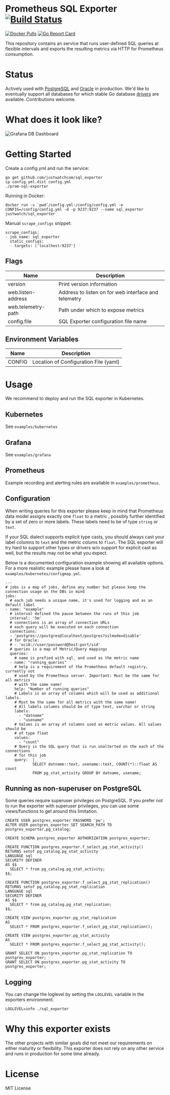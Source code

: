# Prometheus SQL Exporter [![Build Status](https://travis-ci.org/justwatchcom/sql_exporter.svg?branch=master)](https://travis-ci.org/justwatchcom/sql_exporter)

[![Docker Pulls](https://img.shields.io/docker/pulls/justwatch/sql_exporter.svg?maxAge=604800)](https://hub.docker.com/r/justwatch/sql_exporter)
[![Go Report Card](https://goreportcard.com/badge/github.com/justwatchcom/sql_exporter)](https://goreportcard.com/report/github.com/justwatchcom/sql_exporter)

This repository contains an service that runs user-defined SQL queries at flexible intervals and exports the resulting metrics via HTTP for Prometheus consumption.

Status
======

Actively used with [PostgreSQL](http:/github.com/lib/pq) and [Oracle](https://github.com/mattn/go-oci8) in production. We'd like to eventually support all databases for which stable Go database [drivers](https://github.com/golang/go/wiki/SQLDrivers) are available. Contributions welcome.

What does it look like?
=======================

![Grafana DB Dashboard](/examples/grafana/screenshot.jpg?raw=true)

Getting Started
===============

Create a config.yml and run the service:

```
go get github.com/justwatchcom/sql_exporter
cp config.yml.dist config.yml
./prom-sql-exporter
```

Running in Docker:

```
docker run -v `pwd`/config.yml:/config/config.yml -e CONFIG=/config/config.yml -d -p 9237:9237 --name sql_exporter justwatch/sql_exporter
```

Manual `scrape_configs` snippet:

```
scrape_configs:
- job_name: sql_exporter
  static_configs:
  - targets: ['localhost:9237']
```

Flags
-----

Name    | Description
--------|------------
version | Print version information
web.listen-address | Address to listen on for web interface and telemetry
web.telemetry-path | Path under which to expose metrics
config.file | SQL Exporter configuration file name

Environment Variables
---------------------

Name    | Description
--------|------------
CONFIG  | Location of Configuration File (yaml)

Usage
=====

We recommend to deploy and run the SQL exporter in Kubernetes.

Kubernetes
----------

See `examples/kubernetes`

Grafana
-------

See `examples/grafana`

Prometheus
----------

Example recording and alerting rules are available in `examples/prometheus`.

Configuration
-------------

When writing queries for this exporter please keep in mind that Prometheus data
model assigns exactly one `float` to a metric , possibly further identified by a
set of zero or more labels. These labels need to be of type `string` or `text`.

If your SQL dialect supports explicit type casts, you should always cast your
label columns to `text` and the metric colums to `float`. The SQL exporter will
try hard to support other types or drivers w/o support for explicit cast as well,
but the results may not be what you expect.

Below is a documented configuration example showing all available options.
For a more realistic example please have a look at `examples/kubernetes/configmap.yml`.

```
---
# jobs is a map of jobs, define any number but please keep the connection usage on the DBs in mind
jobs:
  # each job needs a unique name, it's used for logging and as an default label
- name: "example"
  # interval defined the pause between the runs of this job
  interval: '5m'
  # connections is an array of connection URLs
  # each query will be executed on each connection
  connections:
  - 'postgres://postgres@localhost/postgres?sslmode=disable'
  # for Oracle: 
  # - 'oci8://user/password@host:port/sid'
  # queries is a map of Metric/Query mappings
  queries:
    # name is prefied with sql_ and used as the metric name
  - name: "running_queries"
    # help is a requirement of the Prometheus default registry, currently not
    # used by the Prometheus server. Important: Must be the same for all metrics
    # with the same name!
    help: "Number of running queries"
    # Labels is an array of columns which will be used as additional labels.
    # Must be the same for all metrics with the same name!
    # All labels columns should be of type text, varchar or string
    labels:
      - "datname"
      - "usename"
    # Values is an array of columns used as metric values. All values should be
    # of type float
    values:
      - "count"
    # Query is the SQL query that is run unalterted on the each of the connections
    # for this job
    query:  |
            SELECT datname::text, usename::text, COUNT(*)::float AS count
            FROM pg_stat_activity GROUP BY datname, usename;
```

Running as non-superuser on PostgreSQL
--------------------------------------

Some queries require superuser privileges on PostgreSQL.
If you prefer not to run the exporter with superuser privileges, you can use some views/functions to get around this limitation.

```
CREATE USER postgres_exporter PASSWORD 'pw';
ALTER USER postgres_exporter SET SEARCH_PATH TO postgres_exporter,pg_catalog;

CREATE SCHEMA postgres_exporter AUTHORIZATION postgres_exporter;

CREATE FUNCTION postgres_exporter.f_select_pg_stat_activity()
RETURNS setof pg_catalog.pg_stat_activity
LANGUAGE sql
SECURITY DEFINER
AS $$
  SELECT * from pg_catalog.pg_stat_activity;
$$;

CREATE FUNCTION postgres_exporter.f_select_pg_stat_replication()
RETURNS setof pg_catalog.pg_stat_replication
LANGUAGE sql
SECURITY DEFINER
AS $$
  SELECT * from pg_catalog.pg_stat_replication;
$$;

CREATE VIEW postgres_exporter.pg_stat_replication
AS
  SELECT * FROM postgres_exporter.f_select_pg_stat_replication();

CREATE VIEW postgres_exporter.pg_stat_activity
AS
  SELECT * FROM postgres_exporter.f_select_pg_stat_activity();

GRANT SELECT ON postgres_exporter.pg_stat_replication TO postgres_exporter;
GRANT SELECT ON postgres_exporter.pg_stat_activity TO postgres_exporter;
```

Logging
-------

You can change the loglevel by setting the `LOGLEVEL` variable in the exporters
environment.

```
LOGLEVEL=info ./sql_exporter
```

Why this exporter exists
========================

The other projects with similar goals did not meet our requirements on either
maturity or flexibility. This exporter does not rely on any other service and
runs in production for some time already.

License
=======

MIT License
